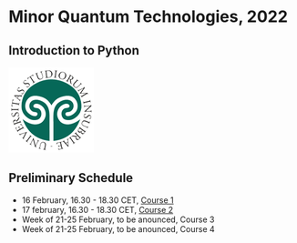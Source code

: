# Minor Quantum Technologies, 2022
## Introduction to Python
![insubria](logo.png)

## Preliminary Schedule
* 16 February, 16.30 - 18.30 CET, [Course 1](./Course1)
* 17 february, 16.30 - 18.30 CET, [Course 2](./Course2)
* Week of 21-25 February, to be anounced, Course 3
* Week of 21-25 February, to be anounced, Course 4
